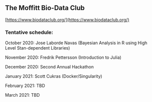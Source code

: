 ## The Moffitt Bio-Data Club
[https://www.biodataclub.org/](https://www.biodataclub.org/)

### Tentative schedule:
October 2020: Jose Laborde Navas (Bayesian Analysis in R using High Level Stan-dependent Libraries)

November 2020: Fredrik Pettersson (Introduction to Julia)

December 2020: Second Annual Hackathon

January 2021: Scott Cukras (Docker/Singularity)

February 2021: TBD

March 2021: TBD
